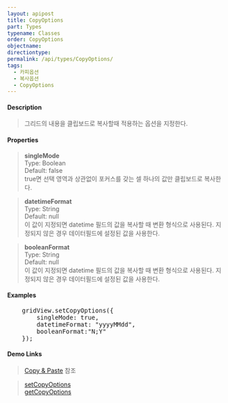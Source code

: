 ```yaml
---
layout: apipost
title: CopyOptions
part: Types
typename: Classes
order: CopyOptions
objectname: 
directiontype: 
permalink: /api/types/CopyOptions/
tags:
  - 카피옵션
  - 복사옵션
  - CopyOptions
---
```


#### Description

> 그리드의 내용을 클립보드로 복사할때 적용하는 옵션을 지정한다.  

#### Properties

> **singleMode**  
> Type: Boolean  
> Default: false  
> true면 선택 영역과 상관없이 포커스를 갖는 셀 하나의 값만 클립보드로 복사한다.  

> **datetimeFormat**  
> Type: String  
> Default: null  
> 이 값이 지정되면 datetime 필드의 값을 복사할 때 변환 형식으로 사용된다. 지정되지 않은 경우 데이터필드에 설정된 값을 사용한다.  

> **booleanFormat**  
> Type: String  
> Default: null  
> 이 값이 지정되면 datetime 필드의 값을 복사할 때 변환 형식으로 사용된다. 지정되지 않은 경우 데이터필드에 설정된 값을 사용한다.  

#### Examples   

<pre class="prettyprint">
    gridView.setCopyOptions({
        singleMode: true,
        datetimeFormat: "yyyyMMdd",
        booleanFormat:"N;Y"
    });
</pre>

#### Demo Links

> [Copy & Paste](http://demo.realgrid.net/Demo/CopyAndPaste) 참조

> [setCopyOptions](/api/GridBase/setCopyOptions/)   
> [getCopyOptions](/api/GridBase/getCopyOptions/)   
